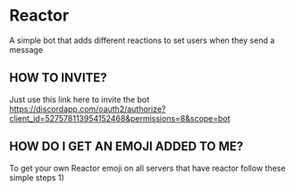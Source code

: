 # Reactor
A simple bot that adds different reactions to set users when they send a message

## HOW TO INVITE?
Just use this link here to invite the bot
https://discordapp.com/oauth2/authorize?client_id=527578113954152468&permissions=8&scope=bot

## HOW DO I GET AN EMOJI ADDED TO ME?
To get your own Reactor emoji on all servers that have reactor follow these simple steps
1) 
